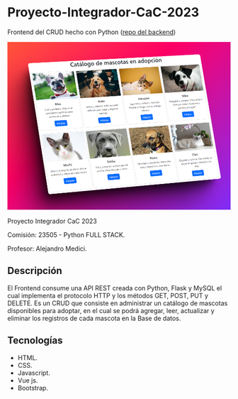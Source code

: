 # Proyecto-Integrador-CaC-2023
Frontend del CRUD hecho con Python ([repo del backend](https://github.com/gabygramajo/backend-proyecto-integrador-CaC-2023))

![portada de yoTeCuido](./yoTeCuido.png)  

Proyecto Integrador CaC 2023

Comisión: 23505 - Python FULL STACK.

Profesor: Alejandro Medici.

## Descripción
El Frontend consume una API REST creada con Python, Flask y MySQL el cual implementa el protocolo HTTP y los métodos GET, POST, PUT y DELETE.
Es un CRUD que consiste en administrar un catálogo de mascotas disponibles para adoptar, en el cual se podrá agregar, leer, actualizar y eliminar los registros de cada mascota en la Base de datos.
  
## Tecnologías
- HTML.
- CSS.
- Javascript.
- Vue js.
- Bootstrap.
